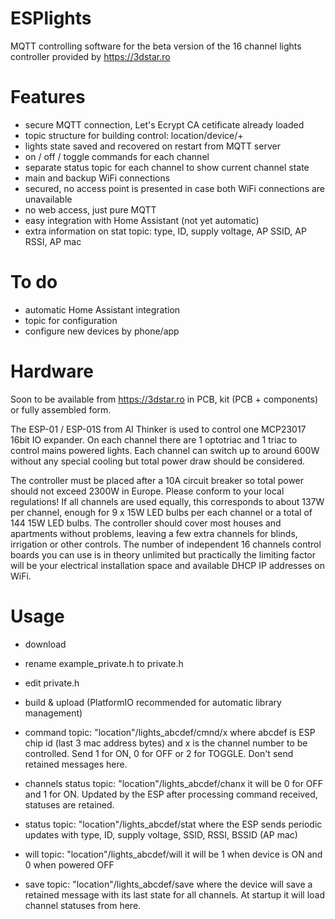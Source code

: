# ESPlights

MQTT controlling software for the beta version of the 16 channel lights controller provided by https://3dstar.ro

# Features

- secure MQTT connection, Let's Ecrypt CA cetificate already loaded
- topic structure for building control: location/device/+
- lights state saved and recovered on restart from MQTT server
- on / off / toggle commands for each channel
- separate status topic for each channel to show current channel state
- main and backup WiFi connections
- secured, no access point is presented in case both WiFi connections are unavailable
- no web access, just pure MQTT
- easy integration with Home Assistant (not yet automatic)
- extra information on stat topic: type, ID, supply voltage, AP SSID, AP RSSI, AP mac

# To do

- automatic Home Assistant integration
- topic for configuration
- configure new devices by phone/app

# Hardware

Soon to be available from https://3dstar.ro in PCB, kit (PCB + components) or fully assembled form.

The ESP-01 / ESP-01S from AI Thinker is used to control one MCP23017 16bit IO expander. On each channel there are 1 optotriac and 1 triac to control mains powered lights. Each channel can switch up to around 600W without any special cooling but total power draw should be considered.

The controller must be placed after a 10A circuit breaker so total power should not exceed 2300W in Europe. Please conform to your local regulations!
If all channels are used equally, this corresponds to about 137W per channel, enough for 9 x 15W LED bulbs per each channel or a total of 144 15W LED bulbs.
The controller should cover most houses and apartments without problems, leaving a few extra channels for blinds, irrigation or other controls.
The number of independent 16 channels control boards you can use is in theory unlimited but practically the limiting factor will be your electrical installation space and available DHCP IP addresses on WiFi.

# Usage
- download
- rename example_private.h to private.h
- edit private.h
- build & upload (PlatformIO recommended for automatic library management)

- command topic: "location"/lights_abcdef/cmnd/x where abcdef is ESP chip id (last 3 mac address bytes) and x is the channel number to be controlled. Send 1 for ON, 0 for OFF or 2 for TOGGLE. Don't send retained messages here.
- channels status topic: "location"/lights_abcdef/chanx it will be 0 for OFF and 1 for ON. Updated by the ESP after processing command received, statuses are retained.
- status topic: "location"/lights_abcdef/stat where the ESP sends periodic updates with type, ID, supply voltage, SSID, RSSI, BSSID (AP mac)
- will topic: "location"/lights_abcdef/will it will be 1 when device is ON and 0 when powered OFF
- save topic: "location"/lights_abcdef/save where the device will save a retained message with its last state for all channels. At startup it will load channel statuses from here.
